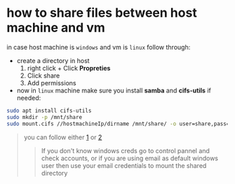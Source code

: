 # how to share files between host machine and vm
in case host machine is `windows` and vm is `linux` follow through:
- create a directory in host
  1. right click + Click **Propreties**
  2. Click share
  3. Add permissions
- now in `linux` machine make sure you install **samba** and **cifs-utils** if needed:
```sh
sudo apt install cifs-utils
sudo mkdir -p /mnt/share
sudo mount.cifs //hostmachineIp/dirname /mnt/share/ -o user=share,pass=share
```
>you can follow either [1](https://markontech.com/linux/mount-a-network-shared-drive-on-linux/) or [2](https://ubuntuforums.org/showthread.php?t=288534)
>>If you don't know windows creds go to control pannel and check accounts, or if you are using email as default windows user then use your email credentials to mount the shared directory